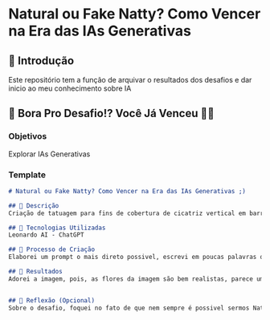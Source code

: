 # Natural ou Fake Natty? Como Vencer na Era das IAs Generativas

## 🚀 Introdução

Este repositório tem a função de arquivar o resultados dos desafios e dar inicio ao meu conhecimento sobre IA

## 🎯 Bora Pro Desafio!? Você Já Venceu 💪🤓

### Objetivos
Explorar IAs Generativas

### Template

```markdown
# Natural ou Fake Natty? Como Vencer na Era das IAs Generativas ;)

## 📒 Descrição
Criação de tatuagem para fins de cobertura de cicatriz vertical em barriga feminina após cirurgia para retirada de útero.

## 🤖 Tecnologias Utilizadas
Leonardo AI - ChatGPT

## 🧐 Processo de Criação
Elaborei um prompt o mais direto possivel, escrevi em poucas palavras que eu gostaria de ter uma imagem para uma tatuagem a fim de cobrir uma cicatriz vertical em uma barriga feminina.

## 🚀 Resultados
Adorei a imagem, pois, as flores da imagem são bem realistas, parece um quadro de arte, não é como as imagens apresentadas na pesquisa do google, é algo realmente artistico.


## 💭 Reflexão (Opcional)
Sobre o desafio, foquei no fato de que nem sempre é possivel sermos Natty, o que eu queria mostrar aqui é que a vida nos trás seus próprios desafios que faz com a gente se reinvente, as cicatrizes por exemplo, são marcas da nossa vida, marcas que mostram que vivemos alguma situação e soubemos lidar com elas, cobrir as cicatrizes com imagens lindas é uma forma de voltar a se amar e se reinventar, mesmo que não tenha nascido daquela forma.


